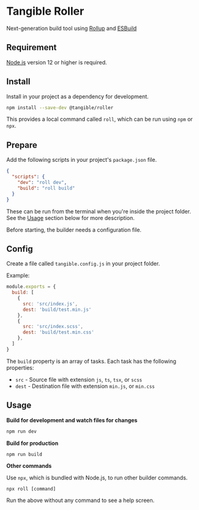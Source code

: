# Tangible Roller

Next-generation build tool using [Rollup](https://rollupjs.org/guide/en/) and [ESBuild](https://esbuild.github.io/)

## Requirement

[Node.js](https://nodejs.org/) version 12 or higher is required.


## Install

Install in your project as a dependency for development.

```sh
npm install --save-dev @tangible/roller
```

This provides a local command called `roll`, which can be run using `npm` or `npx`.


## Prepare

Add the following scripts in your project's `package.json` file.

```json
{
  "scripts": {
    "dev": "roll dev",
    "build": "roll build"
  }
}
```

These can be run from the terminal when you're inside the project folder.  See the [Usage](#usage) section below for more description.

Before starting, the builder needs a configuration file.


## Config

Create a file called `tangible.config.js` in your project folder.

Example:

```js
module.exports = {
  build: [
    {
      src: 'src/index.js',
      dest: 'build/test.min.js'
    },
    {
      src: 'src/index.scss',
      dest: 'build/test.min.css'
    },
  ]
}
```

The `build` property is an array of tasks. Each task has the following properties:

- `src` - Source file with extension `js`, `ts`, `tsx`, or `scss`
- `dest` - Destination file with extension `min.js`, or `min.css`


## Usage

**Build for development and watch files for changes**

```sh
npm run dev
```

**Build for production**

```sh
npm run build
```

**Other commands**

Use `npx`, which is bundled with Node.js, to run other builder commands.

```
npx roll [command]
```

Run the above without any command to see a help screen.

